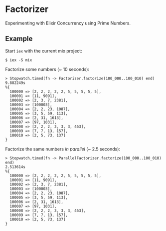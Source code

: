 # Factorizer

Experimenting with Elixir Concurrency using Prime Numbers.

## Example

Start `iex` with the current mix project:

    $ iex -S mix

Factorize some numbers (~ 10 seconds):

    > Stopwatch.timed(fn -> Factorizer.factorize(100_000..100_010) end)
    9.882249s
    %{
      100000 => [2, 2, 2, 2, 2, 5, 5, 5, 5, 5],
      100001 => [11, 9091],
      100002 => [2, 3, 7, 2381],
      100003 => [100003],
      100004 => [2, 2, 23, 1087],
      100005 => [3, 5, 59, 113],
      100006 => [2, 31, 1613],
      100007 => [97, 1031],
      100008 => [2, 2, 2, 3, 3, 3, 463],
      100009 => [7, 7, 13, 157],
      100010 => [2, 5, 73, 137]
    }

Factorize the same numbers _in parallel_ (~ 2.5 seconds):

    > Stopwatch.timed(fn -> ParallelFactorizer.factorize(100_000..100_010) end)
    2.513614s
    %{
      100000 => [2, 2, 2, 2, 2, 5, 5, 5, 5, 5],
      100001 => [11, 9091],
      100002 => [2, 3, 7, 2381],
      100003 => [100003],
      100004 => [2, 2, 23, 1087],
      100005 => [3, 5, 59, 113],
      100006 => [2, 31, 1613],
      100007 => [97, 1031],
      100008 => [2, 2, 2, 3, 3, 3, 463],
      100009 => [7, 7, 13, 157],
      100010 => [2, 5, 73, 137]
    }
